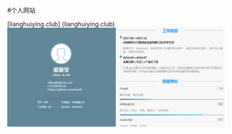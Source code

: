 #个人网站

[lianghuiying.club] (lianghuiying.club)
![text image](https://github.com/Chivasknight/Chivasknight.github.io/blob/master/personalpage.PNG)
